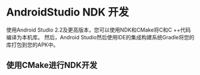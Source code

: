 # AndroidStudio NDK 开发

使用Android Studio 2.2及更高版本，您可以使用NDK和CMake将C和C ++代码编译为本机库。
然后，Android Studio然后使用IDE的集成构建系统Gradle将您的库打包到您的APK中。

## 使用CMake进行NDK开发

